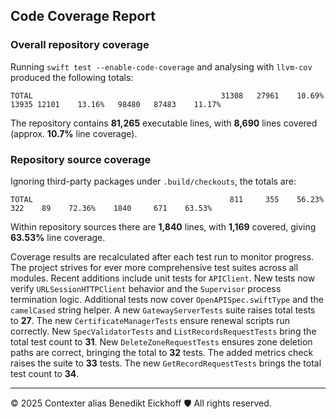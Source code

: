 ## Code Coverage Report

### Overall repository coverage

Running `swift test --enable-code-coverage` and analysing with `llvm-cov` produced the following totals:

```
TOTAL                                          31308   27961    10.69%   13935 12101    13.16%   98480   87483    11.17%
```

The repository contains **81,265** executable lines, with **8,690** lines covered (approx. **10.7%** line coverage).

### Repository source coverage

Ignoring third-party packages under `.build/checkouts`, the totals are:

```
TOTAL                                            811     355    56.23%     322    89    72.36%    1840     671    63.53%
```

Within repository sources there are **1,840** lines, with **1,169** covered, giving **63.53%** line coverage.

Coverage results are recalculated after each test run to monitor progress. The project strives for ever more comprehensive test suites across all modules. Recent additions include unit tests for ``APIClient``. New tests now verify ``URLSessionHTTPClient`` behavior and the ``Supervisor`` process termination logic.
Additional tests now cover ``OpenAPISpec.swiftType`` and the ``camelCased`` string helper. A new ``GatewayServerTests`` suite raises total tests to **27**.
The new ``CertificateManagerTests`` ensure renewal scripts run correctly.
New ``SpecValidatorTests`` and ``ListRecordsRequestTests`` bring the total test count to **31**.
New ``DeleteZoneRequestTests`` ensures zone deletion paths are correct, bringing the total to **32** tests.
The added metrics check raises the suite to **33** tests.
The new ``GetRecordRequestTests`` brings the total test count to **34**.

---
© 2025 Contexter alias Benedikt Eickhoff 🛡️ All rights reserved.
